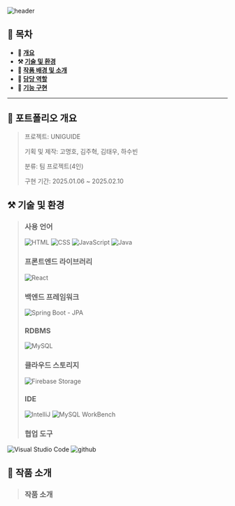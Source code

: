 ![header](https://capsule-render.vercel.app/api?type=waving&color=6053d5&height=200&section=header&text=UNIGUIDE&fontSize=70)

## **📖 목차**

<b>
  
- 📝 [개요](#-포트폴리오-개요)
- ⚒️ [기술 및 환경](#%EF%B8%8F-기술-및-환경)
- 📃 [작품 배경 및 소개](#-작품-배경-및-소개)
- 🍋 [담당 역할](#-역할)
- 🔎 [기능 구현](#-기능-구현)
</b>

---

## **📝 포트폴리오 개요**

> 프로젝트: UNIGUIDE
>  
> 기획 및 제작: 고명호, 김주혁, 김태우, 하수빈
>
> 분류: 팀 프로젝트(4인)
>
> 구현 기간: 2025.01.06 ~ 2025.02.10


## **⚒️ 기술 및 환경**
> ### 사용 언어
> ![HTML](https://img.shields.io/badge/html5-%23E34F26.svg?&style=for-the-badge&logo=html5&logoColor=white)
> ![CSS](https://img.shields.io/badge/CSS3-1572B6?style=for-the-badge&logo=css3&logoColor=white)
> ![JavaScript](https://img.shields.io/badge/JavaScript-F7DF1E?style=for-the-badge&logo=JavaScript&logoColor=white)
> ![Java](https://img.shields.io/badge/Java-ED8B00?style=for-the-badge&logo=openjdk&logoColor=white)
> ### 프론트엔드 라이브러리
> ![React](https://img.shields.io/badge/react-%2361DAFB.svg?&style=for-the-badge&logo=react&logoColor=black)
> ### 백엔드 프레임워크
> ![Spring Boot - JPA](https://img.shields.io/badge/spring-%236DB33F.svg?&style=for-the-badge&logo=spring&logoColor=white)
> ### RDBMS
> ![MySQL](https://img.shields.io/badge/mysql-%234479A1.svg?&style=for-the-badge&logo=mysql&logoColor=white)
> ### 클라우드 스토리지
> ![Firebase Storage](https://img.shields.io/badge/firebase-%23FFCA28.svg?&style=for-the-badge&logo=firebase&logoColor=black)
> ### IDE
> ![IntelliJ]()
> ![MySQL WorkBench]()
> ### 협업 도구
![Visual Studio Code](https://img.shields.io/badge/Visual_Studio_Code-0078D4?style=for-the-badge&logo=visual%20studio%20code&logoColor=white) ![github](https://img.shields.io/badge/GitHub-100000?style=for-the-badge&logo=github&logoColor=white)

## **📃 작품 소개**
> ### 작품 소개
> 
